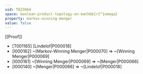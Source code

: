 ```yaml
---
uid: T023664
space: boolean-product-topology-on-mathbb{r}^{omega}
property: markov-winning-menger
value: false
---
```

[[Proof]]

* [T001165] [Lindelof|P000018]
* [I000162] ~[Markov-Winning Menger|P000070] => ~[Winning Menger|P000069]
* [I000161] ~[Winning Menger|P000069] => ~[Menger|P000066]
* [I000140] ~[Menger|P000066] => ~[Lindelof|P000018]

